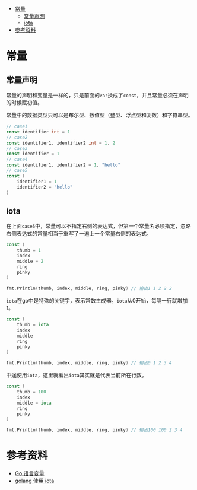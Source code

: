 - [常量](#常量)
  - [常量声明](#常量声明)
  - [iota](#iota)
- [参考资料](#参考资料)

# 常量

## 常量声明

常量的声明和变量是一样的，只是前面的`var`换成了`const`，并且常量必须在声明的时候赋初值。

常量中的数据类型只可以是布尔型、数值型（整型、浮点型和复数）和字符串型。

```go
// case1
const identifier int = 1
// case2
const identifier1, identifier2 int = 1, 2
// case3
const identifier = 1
// case4
const identifier1, identifier2 = 1, "hello"
// case5
const (
	identifier1 = 1
	identifier2 = "hello"
)
```

## iota

在上面`case5`中，常量可以不指定右侧的表达式，但第一个常量名必须指定，忽略右侧表达式的常量相当于重写了一遍上一个常量右侧的表达式。

```go
const (
    thumb = 1
    index
    middle = 2
    ring
    pinky
)

fmt.Println(thumb, index, middle, ring, pinky) // 输出1 1 2 2 2
```

`iota`在go中是特殊的关键字，表示常数生成器。`iota`从0开始，每隔一行就增加1。

```go
const (
    thumb = iota
    index
    middle
    ring
    pinky
)

fmt.Println(thumb, index, middle, ring, pinky) // 输出0 1 2 3 4
```

中途使用`iota`，这里就看出`iota`其实就是代表当前所在行数。

```go
const (
    thumb = 100
    index
    middle = iota
    ring
    pinky
)

fmt.Println(thumb, index, middle, ring, pinky) // 输出100 100 2 3 4
```

# 参考资料

- [Go 语言变量](https://www.runoob.com/go/go-variables.html)
- [golang 使用 iota ](https://studygolang.com/articles/2192)

